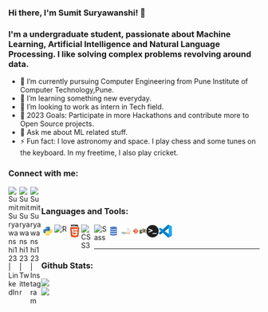 ### Hi there, I'm Sumit Suryawanshi! 👋 

<!--
**SumitSuryawanshi123** is a ✨ _special_ ✨ repository because its `README.md` (this file) appears on your GitHub profile.

Here are some ideas to get you started:

- 🔭 I’m currently working on ...
- 🌱 I’m currently learning ...
- 👯 I’m looking to collaborate on ...
- 🤔 I’m looking for help with ...
- 💬 Ask me about ...
- 📫 How to reach me: ...
- 😄 Pronouns: ...
- ⚡ Fun fact: ...
-->

### I'm a undergraduate student, passionate about Machine Learning, Artificial Intelligence and Natural Language Processing. I like solving complex problems revolving around data. 
- 🔭 I’m currently pursuing Computer Engineering from Pune Institute of Computer Technology,Pune.
- 🌱 I’m learning something new everyday.
- 👯 I’m looking to work as intern in Tech field.
- 🥅 2023 Goals: Participate in more Hackathons and contribute more to Open Source projects.
- 💬 Ask me about ML related stuff.
- ⚡ Fun fact: I love astronomy and space. I play chess and some tunes on the keyboard. In my freetime, I also play cricket.

### Connect with me:

[<img align="left" alt="SumitSuryawanshi123 | LinkedIn" width="22px" src="https://img.icons8.com/?size=96&id=xuvGCOXi8Wyg&format=png" />][linkedin]
[<img align="left" alt="SumitSuryawanshi123 | Twitter" width="22px" src="https://img.icons8.com/?size=96&id=OumT4lIcOllS&format=png" />][Mail]
[<img align="left" alt="SumitSuryawanshi123 | Instagram" width="22px" src="https://img.icons8.com/?size=96&id=Xy10Jcu1L2Su&format=png" />][instagram]

<br />

### Languages and Tools:

[<img align="left" alt="Python" width="26px" src="https://raw.githubusercontent.com/github/explore/80688e429a7d4ef2fca1e82350fe8e3517d3494d/topics/python/python.png" />][website]
[<img align="left" alt="R" width="28px" src="https://miro.medium.com/v2/resize:fit:828/format:webp/1*-Fl_9gJR5wmFoeL1bededw@2x.jpeg" />][website]
[<img align="left" alt="HTML5" width="26px" src="https://raw.githubusercontent.com/github/explore/80688e429a7d4ef2fca1e82350fe8e3517d3494d/topics/html/html.png" />][website]
[<img align="left" alt="CSS3" width="26px" src="https://img.icons8.com/?size=96&id=aR9CXyMagKIS&format=png" />][website]
[<img align="left" alt="Sass" width="26px" src="https://image.pngaaa.com/242/4152242-middle.png" />][website]
[<img align="left" alt="SQL" width="26px" src="https://raw.githubusercontent.com/github/explore/80688e429a7d4ef2fca1e82350fe8e3517d3494d/topics/sql/sql.png" />][website]
[<img align="left" alt="MySQL" width="26px" src="https://raw.githubusercontent.com/github/explore/80688e429a7d4ef2fca1e82350fe8e3517d3494d/topics/mysql/mysql.png" />][website]
[<img align="left" alt="Git" width="26px" src="https://raw.githubusercontent.com/github/explore/80688e429a7d4ef2fca1e82350fe8e3517d3494d/topics/git/git.png" />][website]
[<img align="left" alt="Terminal" width="26px" src="https://raw.githubusercontent.com/github/explore/80688e429a7d4ef2fca1e82350fe8e3517d3494d/topics/terminal/terminal.png" />][website]
[<img align="left" alt="Visual Studio Code" width="26px" src="https://raw.githubusercontent.com/github/explore/80688e429a7d4ef2fca1e82350fe8e3517d3494d/topics/visual-studio-code/visual-studio-code.png" />][website]

<br />
<br />

---

### Github Stats:


<img align="left" width="425px" src="https://github-readme-stats.vercel.app/api/top-langs/?username=SumitSuryawanshi123&theme=vue-dark&show_icons=true&hide_border=true&layout=compact" />
<img align="center" src="https://github-readme-streak-stats.herokuapp.com/?user=SumitSuryawanshi123&theme=vue-dark&hide_border=true" />


[Mail]: suryawanshisumit2003@gmail.com
[instagram]: https://www.instagram.com/sumit__suryawanshi_/
[linkedin]: https://www.linkedin.com/in/sumit-suryawanshi-87469125b/
[website]: https://github.com/SumitSuryawanshi123
